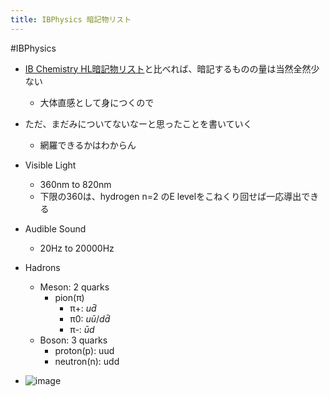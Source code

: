```yaml
---
title: IBPhysics 暗記物リスト
---
```


\#IBPhysics

* [IB Chemistry HL暗記物リスト](IB%20Chemistry%20HL%E6%9A%97%E8%A8%98%E7%89%A9%E3%83%AA%E3%82%B9%E3%83%88.md)と比べれば、暗記するものの量は当然全然少ない
  
  * 大体直感として身につくので
* ただ、まだみについてないなーと思ったことを書いていく
  
  * 網羅できるかはわからん
* Visible Light
  
  * 360nm to 820nm
  * 下限の360は、hydrogen n=2 のE levelをこねくり回せば一応導出できる
* Audible Sound
  
  * 20Hz to 20000Hz
* Hadrons
  
  * Meson: 2 quarks
    * pion(π)
      * π+: $u\bar{d}$
      * π0: $u\bar{u}$/$d\bar{d}$
      * π-: $\bar{u}d$
  * Boson: 3 quarks
    * proton(p): uud
    * neutron(n): udd
* ![image](https://gyazo.com/f72e5015caf7b832fc7cba88682d9731/thumb/1000)
